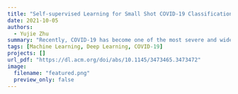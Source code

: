 ```yaml
---
title: "Self-supervised Learning for Small Shot COVID-19 Classification"
date: 2021-10-05
authors:
  - Yujie Zhu
summary: "Recently, COVID-19 has become one of the most severe and widespread diseases with an increasing number of infections and deaths. An accurate and high-speed automatic classifier will increase the efficiency of diagnosis and reduce fatigue misdiagnosis. Given the contradiction that many previous classifiers require a large amount of data for training while it is difficult to collect the medical images of COVID-19 with labels, we propose a classification model based on self-supervised learning and transfer learning, which uses rotation and division as labels and then transfers the parameters to the classifier. It solves the overfitting problem caused by insufficient data set and improves the accuracy by nearly 30%."
tags: [Machine Learning, Deep Learning, COVID-19]
projects: []
url_pdf: "https://dl.acm.org/doi/abs/10.1145/3473465.3473472"
image:
  filename: "featured.png"  
  preview_only: false
---
```




